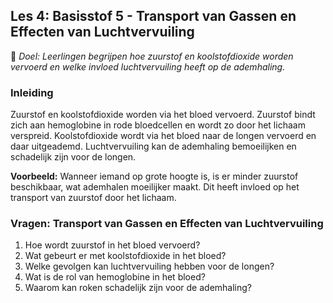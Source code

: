 
## **Les 4: Basisstof 5 - Transport van Gassen en Effecten van Luchtvervuiling**  
🎯 *Doel: Leerlingen begrijpen hoe zuurstof en koolstofdioxide worden vervoerd en welke invloed luchtvervuiling heeft op de ademhaling.*  

### **Inleiding**  
Zuurstof en koolstofdioxide worden via het bloed vervoerd. Zuurstof bindt zich aan hemoglobine in rode bloedcellen en wordt zo door het lichaam verspreid. Koolstofdioxide wordt via het bloed naar de longen vervoerd en daar uitgeademd. Luchtvervuiling kan de ademhaling bemoeilijken en schadelijk zijn voor de longen. 

**Voorbeeld:** Wanneer iemand op grote hoogte is, is er minder zuurstof beschikbaar, wat ademhalen moeilijker maakt. Dit heeft invloed op het transport van zuurstof door het lichaam. 

### **Vragen: Transport van Gassen en Effecten van Luchtvervuiling**  
1. Hoe wordt zuurstof in het bloed vervoerd? <!-- Zuurstof bindt zich aan hemoglobine in rode bloedcellen en wordt via de bloedsomloop naar de organen gebracht. -->  
2. Wat gebeurt er met koolstofdioxide in het bloed? <!-- Koolstofdioxide wordt door het bloed naar de longen vervoerd en daar uitgeademd. -->  
3. Welke gevolgen kan luchtvervuiling hebben voor de longen? <!-- Luchtvervuiling kan ademhalingsproblemen veroorzaken, zoals astma en COPD, en kan de longfunctie verminderen. -->  
4. Wat is de rol van hemoglobine in het bloed? <!-- Hemoglobine bindt zuurstof en transporteert het door het lichaam naar de cellen. -->  
5. Waarom kan roken schadelijk zijn voor de ademhaling? <!-- Roken beschadigt de longblaasjes en verhoogt de kans op longaandoeningen zoals COPD en longkanker. -->  

